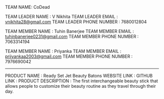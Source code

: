 TEAM NAME: CoDead

TEAM LEADER NAME		: V Nikhita
TEAM LEADER EMAIL		: vnikhita28@gmail.com
TEAM LEADER PHONE NUMBER	: 7680012804

TEAM MEMBER NAME		: Tuhin Banerjee
TEAM MEMBER EMAIL		: tuhinbanerjee0231@gmail.com
TEAM MEMBER PHONE NUMBER	: 7063314194

TEAM MEMBER NAME		: Priyanka
TEAM MEMBER EMAIL		: priiyankaa2003@gmail.com
TEAM MEMBER PHONE NUMBER	: 7976690042

-------------------------------------------------------------------------------

PRODUCT NAME			: Ready Set Jet Beauty Batons
WEBSITE LINK			:
GITHUB LINK			:
PRODUCT DESCRIPTION		: The first interchangeable beauty stick that allows people to customize their beauty routine as they travel through their day.